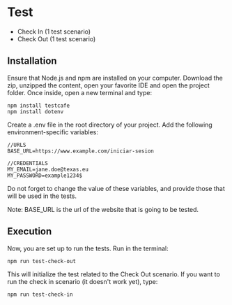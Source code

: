 # Test
- Check In (1 test scenario)
- Check Out (1 test scenario)

## Installation
Ensure that Node.js﻿ and npm﻿ are installed on your computer. Download the zip, unzipped the content, open your favorite IDE and open the project folder. Once inside, open a new terminal and type:
```
npm install testcafe
npm install dotenv
```
Create a .env file in the root directory of your project. Add the following environment-specific variables:

```
//URLS
BASE_URL=https://www.example.com/iniciar-sesion

//CREDENTIALS
MY_EMAIL=jane.doe@texas.eu
MY_PASSWORD=example1234$
```

Do not forget to change the value of these variables, and provide those that will be used in the tests.

Note: BASE_URL is the url of the website that is going to be tested.

## Execution
Now, you are set up to run the tests. Run in the terminal:
```
npm run test-check-out
```
This will initialize the test related to the Check Out scenario. If you want to run the check in scenario (it doesn't work yet), type:
```
npm run test-check-in
```

